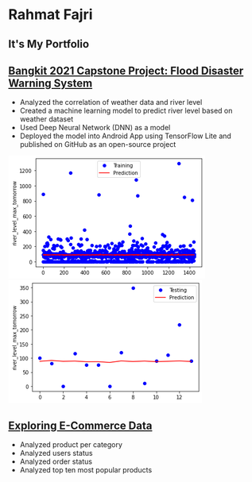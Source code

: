# Rahmat Fajri
It's My Portfolio
----

## [Bangkit 2021 Capstone Project: Flood Disaster Warning System](https://github.com/rfajri27/Capstone-Project-B21-CAP0012.git)
- Analyzed the correlation of weather data and river level
- Created a machine learning model to predict river level based on weather dataset
- Used Deep Neural Network (DNN) as a model
- Deployed the model into Android App using TensorFlow Lite and published on GitHub as an open-source
project

![](images/gambar_1.png) ![](images/gambar_2.png)

## [Exploring E-Commerce Data](https://github.com/rfajri27/Exploring_E_Commerce_Data.git)
- Analyzed product per category
- Analyzed users status
- Analyzed order status
- Analyzed top ten most popular products
